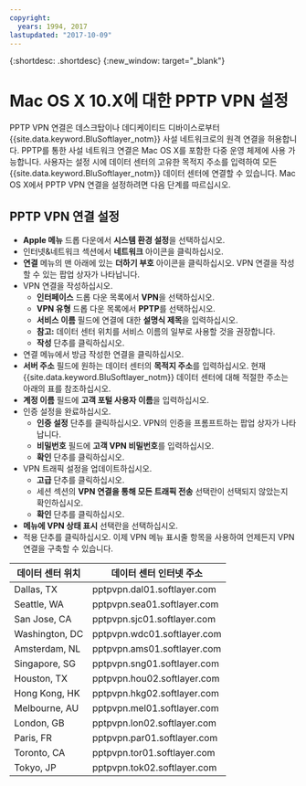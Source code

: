```yaml
---
copyright:
  years: 1994, 2017
lastupdated: "2017-10-09"
---
```


{:shortdesc: .shortdesc}
{:new_window: target="_blank"}

# Mac OS X 10.X에 대한 PPTP VPN 설정

PPTP VPN 연결은 데스크탑이나 데디케이티드 디바이스로부터 {{site.data.keyword.BluSoftlayer_notm}} 사설 네트워크로의 원격 연결을 허용합니다. PPTP를 통한 사설 네트워크 연결은 Mac OS X를 포함한 다중 운영 체제에 사용 가능합니다. 사용자는 설정 시에 데이터 센터의 고유한 목적지 주소를 입력하여 모든 {{site.data.keyword.BluSoftlayer_notm}} 데이터 센터에 연결할 수 있습니다. Mac OS X에서 PPTP VPN 연결을 설정하려면 다음 단계를 따르십시오. 

## PPTP VPN 연결 설정

* **Apple 메뉴** 드롭 다운에서 **시스템 환경 설정**을 선택하십시오. 
* 인터넷&네트워크 섹션에서 **네트워크** 아이콘을 클릭하십시오. 
* **연결** 메뉴의 맨 아래에 있는 **더하기 부호** 아이콘을 클릭하십시오. VPN 연결을 작성할 수 있는 팝업 상자가 나타납니다. 
* VPN 연결을 작성하십시오. 
  * **인터페이스** 드롭 다운 목록에서 **VPN**을 선택하십시오. 
  * **VPN 유형** 드롭 다운 목록에서 **PPTP**를 선택하십시오. 
  * **서비스 이름** 필드에 연결에 대한 **설명식 제목**을 입력하십시오. 
  * **참고:** 데이터 센터 위치를 서비스 이름의 일부로 사용할 것을 권장합니다. 
  * **작성** 단추를 클릭하십시오. 
* 연결 메뉴에서 방금 작성한 연결을 클릭하십시오. 
* **서버 주소** 필드에 원하는 데이터 센터의 **목적지 주소**를 입력하십시오. 현재 {{site.data.keyword.BluSoftlayer_notm}} 데이터 센터에 대해 적절한 주소는 아래의 표를 참조하십시오. 
* **계정 이름** 필드에 **고객 포털 사용자 이름**을 입력하십시오. 
* 인증 설정을 완료하십시오. 
  * **인증 설정** 단추를 클릭하십시오. VPN의 인증을 프롬프트하는 팝업 상자가 나타납니다. 
  * **비밀번호** 필드에 **고객 VPN 비밀번호**를 입력하십시오. 
  * **확인** 단추를 클릭하십시오. 
* VPN 트래픽 설정을 업데이트하십시오. 
  * **고급** 단추를 클릭하십시오. 
  * 세션 섹션의 **VPN 연결을 통해 모든 트래픽 전송** 선택란이 선택되지 않았는지 확인하십시오. 
  * **확인** 단추를 클릭하십시오. 
* **메뉴에 VPN 상태 표시** 선택란을 선택하십시오. 
* 적용 단추를 클릭하십시오. 이제 VPN 메뉴 표시줄 항목을 사용하여 언제든지 VPN 연결을 구축할 수 있습니다. 

|데이터 센터 위치|데이터 센터 인터넷 주소|
|---|---|
|Dallas, TX|pptpvpn.dal01.softlayer.com|
|Seattle, WA|pptpvpn.sea01.softlayer.com|
|San Jose, CA|pptpvpn.sjc01.softlayer.com|
|Washington, DC|pptpvpn.wdc01.softlayer.com|
|Amsterdam, NL|pptpvpn.ams01.softlayer.com|
|Singapore, SG|pptpvpn.sng01.softlayer.com|
|Houston, TX|pptpvpn.hou02.softlayer.com|
|Hong Kong, HK|pptpvpn.hkg02.softlayer.com|
|Melbourne, AU|pptpvpn.mel01.softlayer.com|
|London, GB|pptpvpn.lon02.softlayer.com|
|Paris, FR|pptpvpn.par01.softlayer.com|
|Toronto, CA|pptpvpn.tor01.softlayer.com|
|Tokyo, JP|pptpvpn.tok02.softlayer.com|
